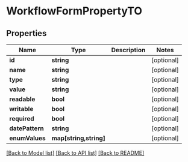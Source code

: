 # WorkflowFormPropertyTO

## Properties
Name | Type | Description | Notes
------------ | ------------- | ------------- | -------------
**id** | **string** |  | [optional] 
**name** | **string** |  | [optional] 
**type** | **string** |  | [optional] 
**value** | **string** |  | [optional] 
**readable** | **bool** |  | [optional] 
**writable** | **bool** |  | [optional] 
**required** | **bool** |  | [optional] 
**datePattern** | **string** |  | [optional] 
**enumValues** | **map[string,string]** |  | [optional] 

[[Back to Model list]](../README.md#documentation-for-models) [[Back to API list]](../README.md#documentation-for-api-endpoints) [[Back to README]](../README.md)


